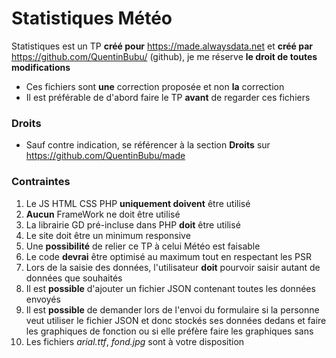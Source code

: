 # Statistiques Météo
Statistiques est un TP **créé pour** https://made.alwaysdata.net et **créé par** https://github.com/QuentinBubu/ (github), je me réserve **le droit de toutes modifications**

- Ces fichiers sont **une** correction proposée et non **la** correction
- Il est préférable de d'abord faire le TP **avant** de regarder ces fichiers

### Droits
- Sauf contre indication, se référencer à la section **Droits** sur https://github.com/QuentinBubu/made

### Contraintes 
1. Le JS HTML CSS PHP **uniquement doivent** être utilisé
2. **Aucun** FrameWork ne doit être utilisé 
3. La librairie GD pré-incluse dans PHP **doit** être utilisé 
4. Le site doit être un minimum responsive
5. Une **possibilité** de relier ce TP à celui Météo est faisable
6. Le code **devrai** être optimisé au maximum tout en respectant les PSR
7. Lors de la saisie des données, l'utilisateur **doit** pourvoir saisir autant de données que souhaités
8. Il est **possible** d'ajouter un fichier JSON contenant toutes les données envoyés
9. Il est **possible** de demander lors de l'envoi du formulaire si la personne veut utiliser le fichier JSON et donc stockés ses données dedans et faire les graphiques de fonction ou si elle préfère faire les graphiques sans
10. Les fichiers _arial.ttf_, _fond.jpg_ sont à votre disposition
